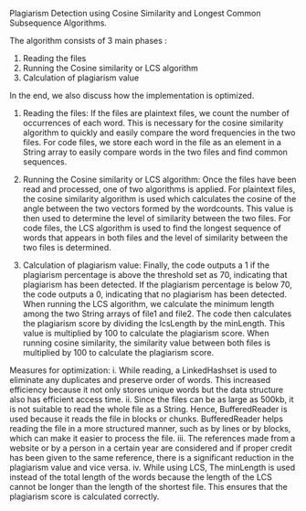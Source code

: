 Plagiarism Detection using Cosine Similarity and Longest Common Subsequence Algorithms.

The algorithm consists of 3 main phases :

1) Reading the files
2) Running the Cosine similarity or LCS algorithm
3) Calculation of plagiarism value

In the end, we also discuss how the implementation is optimized.

1. Reading the files:
   If the files are plaintext files, we count the number of occurrences of each word. This is necessary for the cosine similarity algorithm to quickly and easily compare the word frequencies in the two files.
   For code files, we store each word in the file as an element in a String array to easily compare words in the two files and find common sequences.

2. Running the Cosine similarity or LCS algorithm:
   Once the files have been read and processed, one of two algorithms is applied.
   For plaintext files, the cosine similarity algorithm is used which calculates the cosine of the angle between the two vectors formed by the wordcounts. This value is then used to determine the level of similarity between the two files.
   For code files, the LCS algorithm is used to find the longest sequence of words that appears in both files and the level of similarity between the two files is determined.

3. Calculation of plagiarism value:
   Finally, the code outputs a 1 if the plagiarism percentage is above the threshold set as 70, indicating that plagiarism has been detected. If the plagiarism percentage is below 70, the code outputs a 0, indicating that no plagiarism has been detected.
   When running the LCS algorithm, we calculate the minimum length among the two String arrays of file1 and file2. The code then calculates the plagiarism score by dividing the lcsLength by the minLength. This value is multiplied by 100 to calculate the plagiarism score.
   When running cosine similarity, the similarity value between both files is multiplied by 100 to calculate the plagiarism score.

Measures for optimization:
i. While reading, a LinkedHashset is used to eliminate any duplicates and preserve order of words. This increased efficiency because it not only stores unique words but the data structure also has efficient access time.
ii. Since the files can be as large as 500kb, it is not suitable to read the whole file as a String. Hence, BufferedReader is used because it reads the file in blocks or chunks. BufferedReader helps reading the file in a more structured manner, such as by lines or by blocks, which can make it easier to process the file.
iii. The references made from a website or by a person in a certain year are considered and if proper credit has been given to the same reference, there is a significant reduction in the plagiarism value and vice versa.
iv. While using LCS, The minLength is used instead of the total length of the words because the length of the LCS cannot be longer than the length of the shortest file. This ensures that the plagiarism score is calculated correctly. 